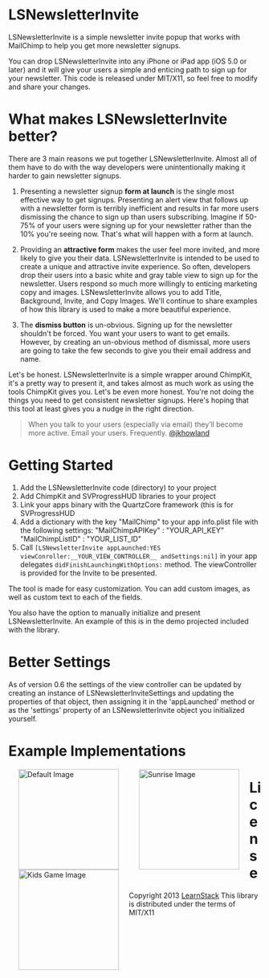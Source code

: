 LSNewsletterInvite
==================

LSNewsletterInvite is a simple newsletter invite popup that works with MailChimp to help you get more newsletter signups. 

You can drop LSNewsletterInvite into any iPhone or iPad app (iOS 5.0 or later) and it will give your users a simple and enticing path to sign up for your newsletter. This code is released under MIT/X11, so feel free to modify and share your changes.

What makes LSNewsletterInvite better?
=====================================

There are 3 main reasons we put together LSNewsletterInvite. Almost all of them have to do with the way developers were unintentionally making it harder to gain newsletter signups.

1. Presenting a newsletter signup **form at launch** is the single most effective way to get signups. Presenting an alert view that follows up with a newsletter form is terribly inefficient and results in far more users dismissing the chance to sign up than users subscribing. Imagine if 50-75% of your users were signing up for your newsletter rather than the 10% you're seeing now. That's what will happen with a form at launch.

2. Providing an **attractive form** makes the user feel more invited, and more likely to give you their data. LSNewsletterInvite is intended to be used to create a unique and attractive invite experience. So often, developers drop their users into a basic white and gray table view to sign up for the newsletter. Users respond so much more willingly to enticing marketing copy and images. LSNewsletterInvite allows you to add Title, Background, Invite, and Copy Images. We'll continue to share examples of how this library is used to make a more beautiful experience.

3. The **dismiss button** is un-obvious. Signing up for the newsletter shouldn't be forced. You want your users to want to get emails. However, by creating an un-obvious method of dismissal, more users are going to take the few seconds to give you their email address and name.

Let's be honest. LSNewsletterInvite is a simple wrapper around ChimpKit, it's a pretty way to present it, and takes almost as much work as using the tools ChimpKit gives you. Let's be even more honest. You're not doing the things you need to get consistent newsletter signups. Here's hoping that this tool at least gives you a nudge in the right direction.

>When you talk to your users (especially via email) they’ll become more active.
>Email your users. Frequently.
[@jkhowland](https://twitter.com/jkhowland/status/313721204282376192)

Getting Started
===============

1. Add the LSNewsletterInvite code (directory) to your project
2. Add ChimpKit and SVProgressHUD libraries to your project
3. Link your apps binary with the QuartzCore framework (this is for SVProgressHUD
4. Add a dictionary with the key "MailChimp" to your app info.plist file with the following settings:
     "MailChimpAPIKey" : "YOUR_API_KEY"
     "MailChimpListID" : "YOUR_LIST_ID"
5. Call `[LSNewsletterInvite appLaunched:YES viewConroller:__YOUR_VIEW_CONTROLLER__ andSettings:nil]` in your app delegates `didFinishLaunchingWithOptions:` method. The viewController is provided for the Invite to be presented.

The tool is made for easy customization. You can add custom images, as well as custom text to each of the fields.

You also have the option to manually initialize and present LSNewsletterInvite. An example of this is in the demo projected included with the library.

Better Settings
===============

As of version 0.6 the settings of the view controller can be updated by creating an instance of LSNewsletterInviteSettings and updating the properties of that object, then assigning it in the 'appLaunched' method or as the 'settings' property of an LSNewsletterInvite object you initialized yourself.

Example Implementations
=======================

<img style="float:left;" hspace="20" width="200" src="https://raw.github.com/LearnStack/LSNewsletterInvite/master/LSNewsletterInviteDemo/LSNewsletterInviteDemo/Sample%20Images/Example-Default.png" alt="Default Image"> <img style="float:left;" hspace="20" width="200" src="https://raw.github.com/LearnStack/LSNewsletterInvite/master/LSNewsletterInviteDemo/LSNewsletterInviteDemo/Sample%20Images/Example-Rise.png" alt="Sunrise Image">  <img style="float:left;" hspace="20" width="200" src="https://raw.github.com/LearnStack/LSNewsletterInvite/master/LSNewsletterInviteDemo/LSNewsletterInviteDemo/Sample%20Images/Example-Kids-Game.png" alt="Kids Game Image">

License
=======
Copyright 2013 [LearnStack]
This library is distributed under the terms of MIT/X11

[LearnStack]: http://learnstack.com
